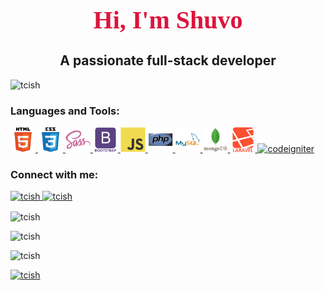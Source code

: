 <link rel="preconnect" href="https://fonts.googleapis.com">
<link rel="preconnect" href="https://fonts.gstatic.com" crossorigin>
<link href="https://fonts.googleapis.com/css2?family=Pacifico&display=swap" rel="stylesheet">

<!-- NAME SECTION -->
<h1 align="center" style="font-family: 'Pacifico', cursive; font-size: 2.5rem; color: crimson;">Hi, I'm Shuvo</h1>
<h2 align="center">A passionate full-stack developer</h3>

<!-- PROFILE VIEW COUNT -->
<p align="left">
  <img
    src="https://komarev.com/ghpvc/?username=tcish&label=Profile%20views&color=0e75b6&style=flat"
    alt="tcish"
  />
</p>

<!-- LANGUAGES & TECHNOLOGIES -->
<h3 align="left">Languages and Tools:</h3>
<p align="left">
  <!-- html -->
  <a href="https://www.w3.org/html/" target="_blank">
    <img
      src="https://raw.githubusercontent.com/devicons/devicon/master/icons/html5/html5-original-wordmark.svg"
      alt="html5"
      width="40"
      height="40"
    />
  </a>

  <!-- css -->
  <a href="https://www.w3schools.com/css/" target="_blank">
    <img
      src="https://raw.githubusercontent.com/devicons/devicon/master/icons/css3/css3-original-wordmark.svg"
      alt="css3"
      width="40"
      height="40"
    />
  </a>

  <!-- sass -->
  <a href="https://sass-lang.com" target="_blank">
    <img
      src="https://raw.githubusercontent.com/devicons/devicon/master/icons/sass/sass-original.svg"
      alt="sass"
      width="40"
      height="40"
    />
  </a>

  <!-- bootstrap -->
  <a href="https://getbootstrap.com" target="_blank">
    <img
      src="https://raw.githubusercontent.com/devicons/devicon/master/icons/bootstrap/bootstrap-plain-wordmark.svg"
      alt="bootstrap"
      width="40"
      height="40"
    />
  </a>

<!-- javascript -->
  <a href="https://developer.mozilla.org/en-US/docs/Web/JavaScript" target="_blank">
    <img
      src="https://raw.githubusercontent.com/devicons/devicon/master/icons/javascript/javascript-original.svg"
      alt="javascript"
      width="40"
      height="40"
    />
  </a>

  <!-- php -->
  <a href="https://www.php.net" target="_blank">
    <img
      src="https://raw.githubusercontent.com/devicons/devicon/master/icons/php/php-original.svg"
      alt="php"
      width="40"
      height="40"
    />
  </a>

  <!-- mysql -->
  <a href="https://www.mysql.com/" target="_blank">
    <img
      src="https://raw.githubusercontent.com/devicons/devicon/master/icons/mysql/mysql-original-wordmark.svg"
      alt="mysql"
      width="40"
      height="40"
    />
  </a>

  <!-- mongodb -->
  <a href="https://www.mongodb.com/" target="_blank">
    <img
      src="https://raw.githubusercontent.com/devicons/devicon/master/icons/mongodb/mongodb-original-wordmark.svg"
      alt="mongodb"
      width="40"
      height="40"
    />
  </a>

  <!-- laravel -->
  <a href="https://laravel.com/" target="_blank">
    <img
      src="https://raw.githubusercontent.com/devicons/devicon/master/icons/laravel/laravel-plain-wordmark.svg"
      alt="laravel"
      width="40"
      height="40"
    />
  </a>

  <!-- codeigniter -->
  <a href="https://codeigniter.com" target="_blank">
    <img
      src="https://cdn.worldvectorlogo.com/logos/codeigniter.svg"
      alt="codeigniter"
      width="40"
      height="40"
    />
  </a>
</p>

<!-- SOCIAL LINKS -->
<h3 align="left">Connect with me:</h3>
<p align="left">
  <!-- facebook -->
  <a href="https://fb.com/tcish" target="blank">
    <img
      src="https://raw.githubusercontent.com/rahuldkjain/github-profile-readme-generator/master/src/images/icons/Social/facebook.svg"
      alt="tcish"
      height="30"
      width="40"
     />
  </a>

  <!-- linkedin -->
  <a href="https://linkedin.com/in/tcish" target="blank">
    <img
      src="https://raw.githubusercontent.com/rahuldkjain/github-profile-readme-generator/master/src/images/icons/Social/linked-in-alt.svg"
      alt="tcish"
      height="30"
      width="40"
     />
  </a>
</p>

<!-- MOST USE LANGUAGE -->
<p>
  <img
    align="center"
    src="https://github-readme-stats.vercel.app/api/top-langs?username=tcish&show_icons=true&locale=en&layout=compact&theme=cobalt"
    alt="tcish"
  />
</p>

<p>
  <!-- GITHUB STATS -->
  <img
    src="https://github-readme-stats.vercel.app/api?username=tcish&count_private=true&show_icons=true&theme=onedark"
    alt="tcish"
  />

  <!-- GITHUB STREAK -->
  <img
    src="https://github-readme-streak-stats.herokuapp.com/?user=tcish&theme=highcontrast"
    alt="tcish"
  />
</p>

<!-- TROPHY -->
<p align="left">
  <a href="https://github.com/ryo-ma/github-profile-trophy"
    ><img
      src="https://github-profile-trophy.vercel.app/?username=tcish&theme=algolia"
      alt="tcish"
  /></a>
</p>
